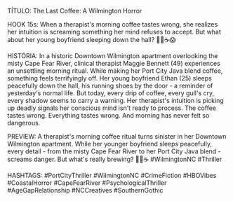 TÍTULO: The Last Coffee: A Wilmington Horror

HOOK 15s:
When a therapist's morning coffee tastes wrong, she realizes her intuition is screaming something her mind refuses to accept. But what about her young boyfriend sleeping down the hall? 🏃‍♂️☕️😱

HISTÓRIA:
In a historic Downtown Wilmington apartment overlooking the misty Cape Fear River, clinical therapist Maggie Bennett (49) experiences an unsettling morning ritual. While making her Port City Java blend coffee, something feels terrifyingly off. Her young boyfriend Ethan (25) sleeps peacefully down the hall, his running shoes by the door - a reminder of yesterday's normal life. But today, every drip of coffee, every gull's cry, every shadow seems to carry a warning. Her therapist's intuition is picking up deadly signals her conscious mind isn't ready to process. The coffee tastes wrong. Everything tastes wrong. And morning has never felt so dangerous.

PREVIEW:
A therapist's morning coffee ritual turns sinister in her Downtown Wilmington apartment. While her younger boyfriend sleeps peacefully, every detail - from the misty Cape Fear River to her Port City Java blend - screams danger. But what's really brewing? 🏃‍♂️☕️ #WilmingtonNC #Thriller

HASHTAGS:
#PortCityThriller #WilmingtonNC #CrimeFiction #HBOVibes #CoastalHorror #CapeFearRiver #PsychologicalThriller #AgeGapRelationship #NCCreatives #SouthernGothic